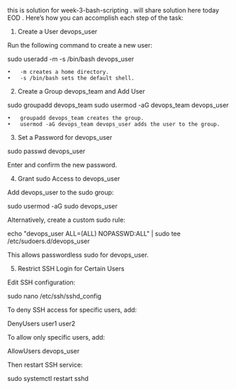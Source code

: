 this is solution for week-3-bash-scripting . will share solution here today EOD .
Here’s how you can accomplish each step of the task:

1. Create a User devops_user

Run the following command to create a new user:

sudo useradd -m -s /bin/bash devops_user

	•	-m creates a home directory.
	•	-s /bin/bash sets the default shell.

2. Create a Group devops_team and Add User

sudo groupadd devops_team
sudo usermod -aG devops_team devops_user

	•	groupadd devops_team creates the group.
	•	usermod -aG devops_team devops_user adds the user to the group.

3. Set a Password for devops_user

sudo passwd devops_user


Enter and confirm the new password.

4. Grant sudo Access to devops_user

Add devops_user to the sudo group:

sudo usermod -aG sudo devops_user

Alternatively, create a custom sudo rule:

echo "devops_user ALL=(ALL) NOPASSWD:ALL" | sudo tee /etc/sudoers.d/devops_user

This allows passwordless sudo for devops_user.

5. Restrict SSH Login for Certain Users

Edit SSH configuration:

sudo nano /etc/ssh/sshd_config

To deny SSH access for specific users, add:

DenyUsers user1 user2

To allow only specific users, add:

AllowUsers devops_user

Then restart SSH service:

sudo systemctl restart sshd

